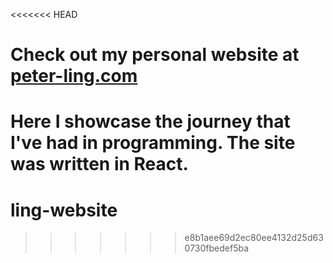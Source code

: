 <<<<<<< HEAD
# Check out my personal website at [peter-ling.com](http://peter-ling.com)

Here I showcase the journey that I've had in programming. The site was written in React.
=======
# ling-website
>>>>>>> e8b1aee69d2ec80ee4132d25d630730fbedef5ba
